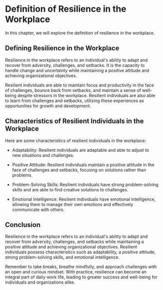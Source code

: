 Definition of Resilience in the Workplace
===============================================================================================

In this chapter, we will explore the definition of resilience in the workplace.

Defining Resilience in the Workplace
------------------------------------

Resilience in the workplace refers to an individual's ability to adapt and recover from adversity, challenges, and setbacks. It is the capacity to handle change and uncertainty while maintaining a positive attitude and achieving organizational objectives.

Resilient individuals are able to maintain focus and productivity in the face of challenges, bounce back from setbacks, and maintain a sense of well-being despite stressors in the workplace. Resilient individuals are also able to learn from challenges and setbacks, utilizing these experiences as opportunities for growth and development.

Characteristics of Resilient Individuals in the Workplace
---------------------------------------------------------

Here are some characteristics of resilient individuals in the workplace:

* Adaptability: Resilient individuals are adaptable and able to adjust to new situations and challenges.

* Positive Attitude: Resilient individuals maintain a positive attitude in the face of challenges and setbacks, focusing on solutions rather than problems.

* Problem-Solving Skills: Resilient individuals have strong problem-solving skills and are able to find creative solutions to challenges.

* Emotional Intelligence: Resilient individuals have emotional intelligence, allowing them to manage their own emotions and effectively communicate with others.

Conclusion
----------

Resilience in the workplace refers to an individual's ability to adapt and recover from adversity, challenges, and setbacks while maintaining a positive attitude and achieving organizational objectives. Resilient individuals possess characteristics such as adaptability, a positive attitude, strong problem-solving skills, and emotional intelligence.

Remember to take breaks, breathe mindfully, and approach challenges with an open and curious mindset. With practice, resilience can become an integral part of daily work life, leading to greater success and well-being for individuals and organizations alike.
